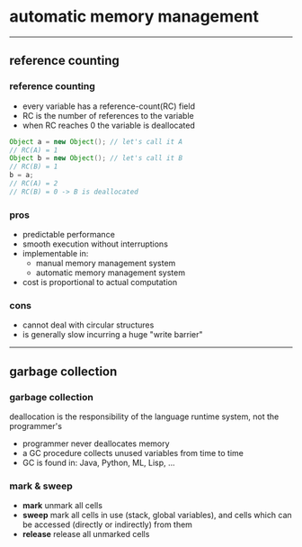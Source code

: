 # automatic memory management

---

## reference counting

<!--vert-->

### reference counting

* every variable has a reference-count(RC) field
* RC is the number of references to the variable
* when RC reaches 0 the variable is deallocated

```java
Object a = new Object(); // let's call it A
// RC(A) = 1
Object b = new Object(); // let's call it B
// RC(B) = 1
b = a;
// RC(A) = 2
// RC(B) = 0 -> B is deallocated
```

<!--vert-->

### pros

* predictable performance
* smooth execution without interruptions
* implementable in:
  * manual memory management system
  * automatic memory management system
* cost is proportional to actual computation

<!--vert-->

### cons

* cannot deal with circular structures
* is generally slow incurring a huge "write barrier"

---

## garbage collection

<!--vert-->

### garbage collection

deallocation is the responsibility of the language runtime system, not the programmer's

* programmer never deallocates memory
* a GC procedure collects unused variables from time to time
* GC is found in: Java, Python, ML, Lisp, ...

<!--vert-->

### mark & sweep

* **mark** unmark all cells
* **sweep** mark all cells in use (stack, global variables), and cells which can be accessed (directly or indirectly) from them
* **release** release all unmarked cells
